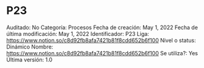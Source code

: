 # P23

Auditado: No
Categoría: Procesos
Fecha de creación: May 1, 2022
Fecha de última modificación: May 1, 2022
Identificador: P23
Liga: https://www.notion.so/c8d92fb8afa7421b81f8cdd652b6f100 
Nivel o status: Dinámico
Nombre: https://www.notion.so/c8d92fb8afa7421b81f8cdd652b6f100 
Se utiliza?: Yes
Última versión: 1.0